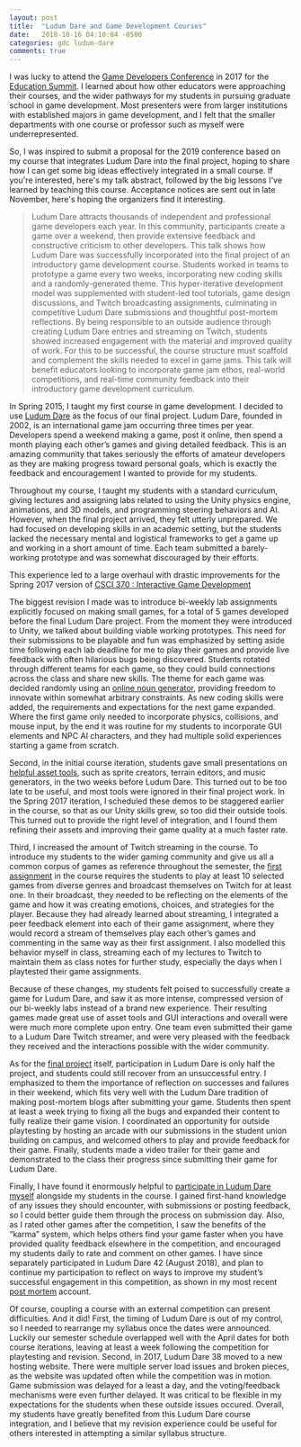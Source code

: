 ```yaml
---
layout: post
title:  "Ludum Dare and Game Development Courses"
date:   2018-10-16 04:10:04 -0500
categories: gdc ludum-dare
comments: true
---
```


I was lucky to attend the [Game Developers Conference](https://www.gdconf.com/) in 2017 for 
the [Education Summit](https://www.gdconf.com/summit/game-educators). I learned about 
how other educators were approaching their courses, and the wider pathways for my students 
in pursuing graduate school in game development. Most presenters were from larger
institutions with established majors in game development, and I felt that the smaller
departments with one course or professor such as myself were underrepresented. 

So, I was inspired to submit a proposal for the 2019 conference based on my course that 
integrates Ludum Dare into the final project, hoping to share how I can get some big ideas
effectively integrated in a small course. If you're interested, here's my talk abstract,
followed by the big lessons I've learned by teaching this course.  Acceptance notices 
are sent out in late November, here's hoping the organizers find it interesting.

> Ludum Dare attracts thousands of independent and professional game developers each year. In this community, participants create a game over a weekend, then provide extensive feedback and constructive criticism to other developers. This talk shows how Ludum Dare was successfully incorporated into the final project of an introductory game development course. Students worked in teams to prototype a game every two weeks, incorporating new coding skills and a randomly-generated theme. This hyper-iterative development model was supplemented with student-led tool tutorials, game design discussions, and Twitch broadcasting assignments, culminating in competitive Ludum Dare submissions and thoughtful post-mortem reflections.
By being responsible to an outside audience through creating Ludum Dare entries and streaming on Twitch, students showed increased engagement with the material and improved quality of work. For this to be successful, the course structure must scaffold and complement the skills needed to excel in game jams.
This talk will benefit educators looking to incorporate game jam ethos, real-world competitions, and real-time community feedback into their introductory game development curriculum.



In Spring 2015, I taught my first course in game development. I decided to use [Ludum Dare](ldjam.com) as the focus of our final project. Ludum Dare, founded in 2002, is an international game jam occurring three times per year. Developers spend a weekend making a game, post it online, then spend a month playing each other’s games and giving detailed feedback. This is an amazing community that takes seriously the efforts of amateur developers as they are making progress toward personal goals, which is exactly the feedback and encouragement I wanted to provide for my students.

Throughout my course, I taught my students with a standard curriculum, giving lectures and assigning labs related to using the Unity physics engine, animations, and 3D models, and programming steering behaviors and AI. However, when the final project arrived, they felt utterly unprepared. We had focused on developing skills in an academic setting, but the students lacked the necessary mental and logistical frameworks to get a game up and working in a short amount of time. Each team submitted a barely-working prototype and was somewhat discouraged by their efforts. 

This experience led to a large overhaul with drastic improvements for the Spring 2017 version of [CSCI 370 : Interactive Game Development](http://mark.goadrich.com/courses/csci370s17/)

The biggest revision I made was to introduce bi-weekly lab assignments explicitly focused on making small games, for a total of 5 games developed before the final Ludum Dare project. From the moment they were introduced to Unity, we talked about building viable working prototypes. This need for their submissions to be playable and fun was emphasized by setting aside time following each lab deadline for me to play their games and provide live feedback with often hilarious bugs being discovered. Students rotated through different teams for each game, so they could build connections across the class and share new skills. The theme for each game was decided randomly using an [online noun generator](http://www.desiquintans.com/articles/noungenerator.php), providing freedom to innovate within somewhat arbitrary constraints. As new coding skills were added, the requirements and expectations for the next game expanded. Where the first game only needed to incorporate physics, collisions, and mouse input, by the end it was routine for my students to incorporate GUI elements and NPC AI characters, and they had multiple solid experiences starting a game from scratch. 

Second, in the initial course iteration, students gave small presentations on [helpful asset tools](http://mark.goadrich.com/courses/csci370s17/tools.html), such as sprite creators, terrain editors, and music generators, in the two weeks before Ludum Dare. This turned out to be too late to be useful, and most tools were ignored in their final project work. In the Spring 2017 iteration, I scheduled these demos to be staggered earlier in the course, so that as our Unity skills grew, so too did their outside tools. This turned out to provide the right level of integration, and I found them refining their assets and improving their game quality at a much faster rate.

Third, I increased the amount of Twitch streaming in the course. To introduce my students to the wider gaming community and give us all a common corpus of games as reference throughout the semester, the [first assignment](http://mark.goadrich.com/courses/csci370s17/labs/lab1.html) in the course requires the students to play at least 10 selected games from diverse genres and broadcast themselves on Twitch for at least one. In their broadcast, they needed to be reflecting on the elements of the game and how it was creating emotions, choices, and strategies for the player. Because they had already learned about streaming, I integrated a peer feedback element into each of their game assignment, where they would record a stream of themselves play each other’s games and commenting in the same way as their first assignment. I also modelled this behavior myself in class, streaming each of my lectures to Twitch to maintain them as class notes for further study, especially the days when I playtested their game assignments.

Because of these changes, my students felt poised to successfully create a game for Ludum Dare, and saw it as more intense, compressed version of our bi-weekly labs instead of a brand new experience. Their resulting games made great use of asset tools and GUI interactions and overall were were much more complete upon entry. One team even submitted their game to a Ludum Dare Twitch streamer, and were very pleased with the feedback they received and the interactions possible with the wider community.

As for the [final project](http://mark.goadrich.com/courses/csci370s17/ludumdare.html) itself, participation in Ludum Dare is only half the project, and students could still recover from an unsuccessful entry. I emphasized to them the importance of reflection on successes and failures in their weekend, which fits very well with the Ludum Dare tradition of making post-mortem blogs after submitting your game. Students then spent at least a week trying to fixing all the bugs and expanded their content to fully realize their game vision. I coordinated an opportunity for outside playtesting by hosting an arcade with our submissions in the student union building on campus, and welcomed others to play and provide feedback for their game. Finally, students made a video trailer for their game and demonstrated to the class their progress since submitting their game for Ludum Dare.

Finally, I have found it enormously helpful to [participate in Ludum Dare myself](https://ldjam.com/users/mgoadric/) alongside my students in the course. I gained first-hand knowledge of any issues they should encounter, with submissions or posting feedback, so I could better guide them through the process on submission day. Also, as I rated other games after the competition, I saw the benefits of the “karma” system, which helps others find your game faster when you have provided quality feedback elsewhere in the competition, and encouraged my students daily to rate and comment on other games. I have since separately participated in Ludum Dare 42 (August 2018), and plan to continue my participation to reflect on ways to improve my student’s successful engagement in this competition, as shown in my most recent [post mortem](https://ldjam.com/events/ludum-dare/42/baggage-claim/baggage-claim-post-mortem) account.

Of course, coupling a course with an external competition can present difficulties. And it did! First, the timing of Ludum Dare is out of my control, so I needed to rearrange my syllabus once the dates were announced. Luckily our semester schedule overlapped well with the April dates for both course iterations, leaving at least a week following the competition for playtesting and revision. Second, in 2017, Ludum Dare 38 moved to a new hosting website. There were multiple server load issues and broken pieces, as the website was updated often while the competition was in motion. Game submission was delayed for a least a day, and the voting/feedback mechanisms were even further delayed. It was critical to be flexible in my expectations for the students when these outside issues occured. Overall, my students have greatly benefited from this Ludum Dare course integration, and I believe that my revision experience could be useful for others interested in attempting a similar syllabus structure.
